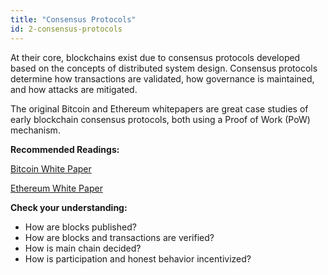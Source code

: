 ```yaml
---
title: "Consensus Protocols"
id: 2-consensus-protocols
---
```


At their core, blockchains exist due to consensus protocols developed based on the concepts of distributed system design. Consensus protocols determine how transactions are validated, how governance is maintained, and how attacks are mitigated.

The original Bitcoin and Ethereum whitepapers are great case studies of early blockchain consensus protocols, both using a Proof of Work (PoW) mechanism.

**Recommended Readings:**

[Bitcoin White Paper](https://bitcoin.org/bitcoin.pdf)

[Ethereum White Paper](https://ethereum.github.io/yellowpaper/paper.pdf)


**Check your understanding:**
- How are blocks published?
- How are blocks and transactions are verified?
- How is main chain decided?
- How is participation and honest behavior incentivized?